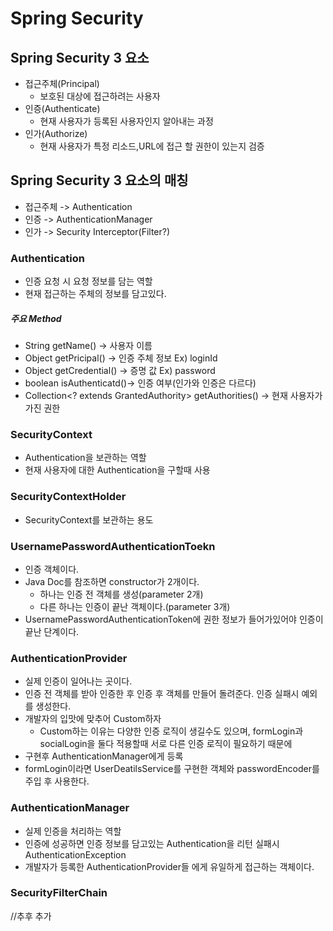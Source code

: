 # Spring Security

## Spring Security 3 요소
* 접근주체(Principal)
    - 보호된 대상에 접근하려는 사용자
* 인증(Authenticate)
    - 현재 사용자가 등록된 사용자인지 알아내는 과정
* 인가(Authorize)
    - 현재 사용자가 특정 리소드,URL에 접근 할 권한이 있는지 검증 

## Spring Security 3 요소의 매칭
* 접근주체 -> Authentication
* 인증 -> AuthenticationManager
* 인가 -> Security Interceptor(Filter?)

### Authentication
* 인증 요청 시 요청 정보를 담는 역할
* 현재 접근하는 주체의 정보를 담고있다.

##### 주요 Method
* String getName() -> 사용자 이름
* Object getPricipal() -> 인증 주체 정보 Ex) loginId
* Object getCredential() -> 증명 값 Ex) password
* boolean isAuthenticatd()-> 인증 여부(인가와 인증은 다르다)
* Collection<? extends GrantedAuthority> getAuthorities() -> 현재 사용자가 가진 권한

### SecurityContext
* Authentication을 보관하는 역할
* 현재 사용자에 대한 Authentication을 구할때 사용 

### SecurityContextHolder
* SecurityContext를 보관하는 용도

### UsernamePasswordAuthenticationToekn
* 인증 객체이다.
* Java Doc를 참조하면 constructor가 2개이다.
    * 하나는 인증 전 객체를 생성(parameter 2개)
    * 다른 하나는 인증이 끝난 객체이다.(parameter 3개)
* UsernamePasswordAuthenticationToken에 권한 정보가 들어가있어야 인증이 끝난 단계이다.
    
### AuthenticationProvider
* 실제 인증이 일어나는 곳이다.
* 인증 전 객체를 받아 인증한 후 인증 후 객체를 만들어 돌려준다. 인증 실패시 예외를 생성한다.
* 개발자의 입맛에 맞추어 Custom하자
    * Custom하는 이유는 다양한 인증 로직이 생길수도 있으며, formLogin과 socialLogin을 둘다 적용할때 서로 다른 인증 로직이 필요하기 때문에
* 구현후 AuthenticationManager에게 등록
* formLogin이라면 UserDeatilsService를 구현한 객체와 passwordEncoder를 주입 후 사용한다.

### AuthenticationManager
* 실제 인증을 처리하는 역할
* 인증에 성공하면 인증 정보를 담고있는 Authentication을 리턴 실패시 AuthenticationException
* 개발자가 등록한 AuthenticationProvider들 에게 유일하게 접근하는 객체이다.

### SecurityFilterChain
//추후 추가 